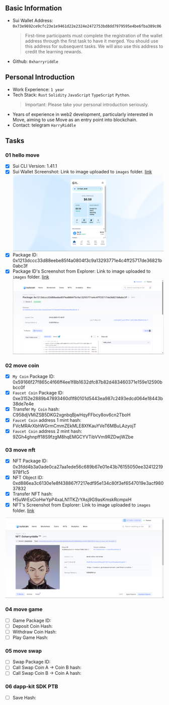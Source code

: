 ## Basic Information

- Sui Wallet Address: `0x73e9692ce9cfc23e1e9461d22e2324e2472753bd8dd7979595e4be6fba389c06`
  > First-time participants must complete the registration of the wallet address through the first task to have it merged. You should use this address for subsequent tasks. We will also use this address to credit the learning rewards.
- Github: `0xharryriddle`

## Personal Introduction

- Work Experience: `1 year`
- Tech Stack: `Rust` `Solidity` `JavaScript` `TypeScript` `Python`.
  > Important: Please take your personal introduction seriously.
- Years of experience in web2 development, particularly interested in Move, aiming to use Move as an entry point into blockchain.
- Contact: telegram `HarryRiddle`

## Tasks

### 01 hello move

- [x] Sui CLI Version: 1.41.1
- [x] Sui Wallet Screenshot: Link to image uploaded to `images` folder. [link](./images/task_1_hello_move/task_1_wallet_address.png)
      ![image](./images/task_1_hello_move/task_1_wallet_address.png)
- [x] Package ID: 0x1213dccc33d88eebe85f4a0804f3c9a13293771e4c4ff25717de36821b0abc3f
- [x] Package ID's Screenshot from Explorer: Link to image uploaded to `images` folder. [link](./images/task_1_hello_move/task_1_package.png)
      ![image](./images/task_1_hello_move/task_1_package.png)

### 02 move coin

- [x] `My Coin` Package ID: 0x59166f27f865c4f66ff4ee1f8b1632dfc87b82d483460371e159e12590bbcc0f
- [x] `Faucet Coin` Package ID: 0xe3152e2889b47893460d1f80101d5443ea987c2493edcd064e18443b38de7e4e
- [x] Transfer `My Coin` hash: C958djVMiZSB5DKG2xgnbqBjwHqyFFbcy8ov6cn2TboH
- [x] `Faucet Coin` address 1 mint hash: FVcMRArXbhWGrmCmmZEkMLE8XfKauYVeT6MBuLAzyojT
- [x] `Faucet Coin` address 2 mint hash: 9ZGh4ghnpff18S9fzgM8hqEMGCYVTibVVm9RZDwjWZbe

### 03 move nft

- [x] NFT Package ID: 0x3fdd4b3a0ade0ca27aa1ede56c689b67e01e43b76155050ee32412219978f1c5
- [x] NFT Object ID: 0xd886ea3c6130e1e8f438867f7217edf95e134c80f3ef6547019e3acf98037832
- [x] Transfer NFT hash: H5uWrEsCioHwYpP4xaLN1TKZrYAsj9G9asKmskRcmpxH
- [x] NFT's Screenshot from Explorer: Link to image uploaded to `images` folder. [link](./images/task_3_move_nft/task_3_move_nft.png)

![image](./images/task_3_move_nft/task_3_move_nft.png)

### 04 move game

- [ ] Game Package ID:
- [ ] Deposit Coin Hash:
- [ ] Withdraw Coin Hash:
- [ ] Play Game Hash:

### 05 move swap

- [ ] Swap Package ID:
- [ ] Call Swap Coin A -> Coin B hash:
- [ ] Call Swap Coin B -> Coin A hash:

### 06 dapp-kit SDK PTB

- [ ] Save Hash:
